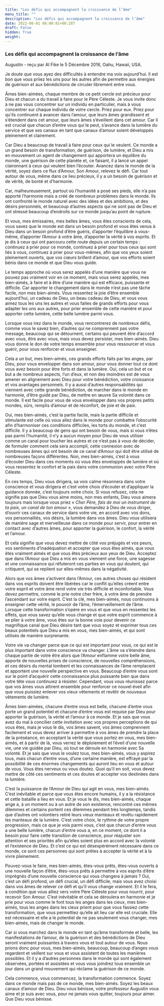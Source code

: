 ```yaml
---
title: "Les défis qui accompagnent la croissance de l’âme"
menu_title: ""
description: "Les défis qui accompagnent la croissance de l’âme"
date: 2022-06-01 06:00:01+00:287
draft: False
hidden: True
weight:
---
```

### Les défis qui accompagnent la croissance de l’âme

Augustin - reçu par Al Fike le 5 Décembre 2016, Oahu, Hawaii, USA.

Je doute que vous ayez des difficultés à entendre ma voix aujourd’hui. Il est bon que vous priiez les uns pour les autres afin de permettre aux énergies de guérison et aux bénédictions de circuler librement entre vous.

Âmes bien-aimées, chaque membre de ce petit cercle est précieux pour Dieu et chacun a du travail à faire pour le Père Céleste. Je vous invite donc à ne pas vous concentrer sur un individu en particulier, mais à vous concentrer sur chaque individu de votre cercle. Priez pour eux. Priez pour qu’ils continuent à avancer dans l’amour, que leurs âmes grandissent et s’étendent dans cet amour, que leurs âmes s’éveillent dans cet amour. Car il est crucial que chacun d’entre vous qui le peut, s’avance dans la lumière du service et que ses canaux en tant que canaux d’amour soient développés pleinement et clairement.

Car Dieu a beaucoup de travail à faire pour ceux qui le veulent. Ce monde a un grand besoin de transformation, de guérison, de lumière, et Dieu a mis en mouvement un agent de changement qui apportera un équilibre du monde, une guérison de cette planète et, ce faisant, il a lancé un appel claironnant à ceux qui veulent bien l’écouter. Avancez dans le monde de la vérité, soyez dans ce flux d’Amour, Son Amour, relevez le défi. Car tout autour de vous, même dans ce lieu précieux, il y a un besoin de guérison et de vérité, de bonté et d’harmonie.

Car, malheureusement, partout où l’humanité a posé ses pieds, elle n’a pas apporté l’harmonie mais a créé de nombreux problèmes dans le monde. Ils ont confronté le monde naturel avec des idées et des ambitions, et des désirs personnels, et beaucoup d’autres aspects qui ne sont pas de Dieu et ont stressé beaucoup d’endroits sur ce monde jusqu’au point de rupture.

Et vous, mes émissaires, mes belles âmes, vous êtes conscients de cela, vous savez que le monde est dans un besoin profond et vous êtes venus à Dieu dans un besoin profond d’être guéris, d’apporter l’équilibre à vous-même, d’apporter l’Amour à votre âme, d’apporter la vérité à vos esprits. Et je dis à ceux qui ont parcouru cette route depuis un certain temps : continuez à prier pour ce monde, continuez à prier pour tous ceux qui sont liés à vous, continuez à prier pour vous-mêmes, afin que vos yeux soient pleinement ouverts, que vos cœurs brillent d’amour, que vos efforts soient bénis dans ce monde et que Dieu vous guide.

Le temps approche où vous serez appelés d’une manière que vous ne pouvez pas vraiment voir en ce moment, mais vous serez appelés, mes bien-aimés, à faire et à être d’une manière qui est efficace, puissante et difficile. Car apporter le changement dans le monde n’est pas une tâche facile, non mes bien-aimés. Vous ressentez la joie d’être ensemble aujourd’hui, un cadeau de Dieu, un beau cadeau de Dieu, et vous vous aimez tous les uns les autres et vous faites de grands efforts pour vous adapter les uns aux autres, pour prier ensemble de cette manière et pour apporter cette lumière, cette belle lumière parmi vous.

Lorsque vous irez dans le monde, vous rencontrerez de nombreux défis, comme vous le savez bien, d’autres qui ne comprennent pas votre message, beaucoup qui se détournent, certains qui peuvent être d’accord avec vous, être avec vous, mais vous devez persister, mes bien-aimés. Dieu vous donne le don de votre temps ensemble pour vous ressourcer et vous guérir, pour vous renforcer et vous enseigner.

Cela a un but, mes bien-aimés, ces grands efforts faits par les anges, par Dieu, pour vous envelopper dans son amour, pour vous donner tout ce dont vous avez besoin pour être forts et dans la lumière. Oui, cela un but et ce but a de nombreux aspects, l’un d’eux, et non des moindres est de vous amener en alignement avec Dieu pour votre bénédiction, votre croissance et vos avantages personnels. Il y a aussi d’autres responsabilités qui viennent avec cette grande bénédiction, de marcher dans le monde en harmonie, d’être guidé par Dieu, de mettre en œuvre Sa volonté dans ce monde. Il est facile pour vous de vous envelopper dans vos propres petits mondes, sûrs, remplis d’amour et de réconfort, de joie et de paix.

Oui, mes bien-aimés, c’est la partie facile, mais la partie difficile et stimulante est celle où vous allez dans le monde pour combattre l’obscurité afin d’harmoniser ces conditions difficiles, les torts du monde, et c’est difficile. Il y a beaucoup de gens qui ont besoin de vous, mais si vous n’êtes pas parmi l’humanité, il n’y a aucun moyen pour Dieu de vous utiliser comme un canal pour toucher les autres et ce n’est pas à vous de décider, de formuler comment cela sera accompli, cette connexion avec de nombreuses âmes qui ont besoin de ce canal d’Amour qui doit être utilisé de nombreuses façons différentes. Non, mes bien-aimés, c’est à vous d’écouter Dieu dans ces moments où vous êtes enveloppés de lumière et où vous ressentez le confort et la paix dans votre communion avec votre Père Céleste.

En ces temps, Dieu vous dirigera, sa voix calme résonnera dans votre conscience et vous dirigera et c’est votre choix d’écouter et d’appliquer la guidance donnée, c’est toujours votre choix. Si vous refusez, cela ne signifie pas que Dieu vous aime moins, non mes enfants, Dieu vous aimera toujours mais lorsque vous priez *« Cher Père, fais de moi un instrument de ta paix, un canal de ton amour »*, vous demandez à Dieu de vous diriger, d’ouvrir ces canaux de service dans votre vie, en accord avec vos dons, vos personnalités, vos désirs, la lumière dans vos âmes. Dieu vous utilisera de manière sage et merveilleuse dans ce monde pour servir, pour entrer en contact avec d’autres âmes, pour apporter la guérison, le confort, la vérité et l’amour.

Et cela signifie que vous devez mettre de côté vos préjugés et vos peurs, vos sentiments d’inadéquation et accepter que vous êtes aimés, que vous êtes vraiment aimés et que vous êtes précieux aux yeux de Dieu. Acceptez que dans l’Amour que Dieu a mis en vous viennent une force, une sagesse et une connaissance qui réfuteront ces parties en vous qui doutent, qui critiquent, qui se replient sur elles-mêmes dans la négativité.

Alors que vos âmes s’activent dans l’Amour, ces autres choses qui résident dans vos esprits doivent être libérées car le conflit qu’elles créent entre votre esprit et votre âme rend votre vie très difficile et inconfortable. Vous devez permettre, comme le prie notre cher frère, à votre âme de prendre l’ascendant sur votre esprit. C’est la clé, mes bien-aimés, nous continuons à enseigner cette vérité, le pouvoir de l’âme, l’émerveillement de l’âme. Lorsque cette transformation s’opère en vous et que vous en ressentez les effets, que vous savez qu’elle vous change et que votre esprit commence à se plier à votre âme, vous êtes sur la bonne voie pour devenir ce magnifique canal que Dieu désire tant que vous soyez et exprimer tous ces beaux potentiels que Dieu a mis en vous, mes bien-aimés, et qui sont utilisés de manière surprenante.

Votre vie va changer parce que ce qui est important pour vous, ce qui est le plus important dans votre conscience va changer. L’âme va s’étendre dans chaque partie de votre être alors que l’Amour enflamme votre belle âme, apporte de nouvelles prises de conscience, de nouvelles compréhensions, et ces désirs du mental tombent et les connaissances de l’âme remplacent et apportent une nouvelle perspective en vous. Beaucoup d’entre vous sont sur le point d’acquérir cette connaissance plus puissante bien que dans votre tête vous continuiez à résister. Cependant, vous vous réunissez parce que vos âmes vous attirent ensemble pour renforcer ce nouvel éveil afin que vous puissiez enlever vos vieux vêtements et revêtir de nouveaux vêtements de lumière.

Âmes bien-aimées, chacune d’entre vous est belle, chacune d’entre vous porte un grand potentiel et chacune d’entre vous est requise par Dieu pour apporter la guérison, la vérité et l’amour à ce monde. Et je sais que vous avez du mal à concilier cette invitation avec vos propres perceptions de qui vous êtes, mais je vous le dis, vos âmes savent, vos âmes comprennent facilement et vous devez arriver à permettre à vos âmes de prendre la place de la préséance, en acceptant la vérité que vous portez en vous, mes bien-aimés, et à partir de là, vous verrez le déploiement et l’éveil d’une nouvelle vie, une vie guidée par Dieu, où tout se déroule en harmonie avec Sa volonté. Et je sais que vous le voulez tous, mes bien-aimés, vous y aspirez tous, mais chacun d’entre vous, d’une certaine manière, est effrayé par la possibilité de ces énormes changements qui auront lieu en vous et autour de vous. Vous êtes nerveux ou vous doutez. Quoi qu’il en soit, vous devez mettre de côté ces sentiments et ces doutes et accepter vos destinées dans la lumière.

C’est la puissance de l’Amour de Dieu qui agit en vous, mes bien-aimés. C’est inévitable et parce que vous êtes encore humains, il y a la résistance et cette bataille a lieu en vous. Et je vous le dis, mes bien-aimés, chaque ange a, à un moment ou à un autre de son existence, rencontré ces mêmes dilemmes et certains portent ces dilemmes pendant très longtemps, tandis que d’autres ont volontiers retiré leurs vieux manteaux et revêtu rapidement les manteaux de la lumière. C’est votre choix, le rythme de votre propre progression, mais ce que je vois parmi vous, c’est que chacun d’entre vous a une belle lumière, chacun d’entre vous a, en ce moment, ce dont il a besoin pour faire cette transition de conscience, pour réajuster son attention et ses priorités afin qu’elles soient plus en accord avec la volonté et l’existence de Dieu. Et c’est ce qui est désespérément nécessaire dans ce monde, ce sont ces personnes qui sont prêtes à accepter la vérité et à la vivre pleinement.

Pouvez-vous le faire, mes bien-aimés, êtes-vous prêts, êtes-vous ouverts à une nouvelle façon d’être, êtes-vous prêts à permettre à vos esprits d’être imprégnés d’une nouvelle conscience qui vous changera à jamais ? Oui, c’est un défi profond, un défi crucial, un défi difficile, mais vous avez choisi dans vos âmes de relever ce défi et qu’il vous change vraiment. Et il le fera, à condition que vous alliez vers votre Père Céleste pour vous nourrir, pour recevoir Son Amour. C’est inévitable et cela se déroulera en harmonie et je prie pour vous comme le font tous les anges dans les cieux, mes bien-aimés, tous les anges dans les cieux prient pour que vous fassiez cette transformation, que vous permettiez qu’elle ait lieu car elle est cruciale. Elle est nécessaire et elle a le potentiel de ne pas seulement vous changer, mes bien-aimés, mais de changer le monde.

Car si vous marchez dans le monde en tant qu’âme transformée et belle, les manifestations de l’amour, de la guérison et des bénédictions de Dieu seront vraiment puissantes à travers vous et tout autour de vous. Nous prions donc pour vous, mes bien-aimés, beaucoup, beaucoup d’anges vous regardent et veillent sur vous et vous assistent de toutes les manières possibles. Et il y a d’autres personnes dans le monde qui sont également observées, portées et assistées et vous vous joindrez tous ensemble un jour dans un grand mouvement qui réclame la guérison de ce monde.

Cela commence, vous commencez, la transformation commence. Soyez dans ce monde mais pas de ce monde, mes bien-aimés. Soyez les beaux canaux d’amour de Dieu. Dieu vous bénisse, votre professeur Augustin vous aime et je suis avec vous, pour ne jamais vous quitter, toujours pour aimer. Que Dieu vous bénisse.
